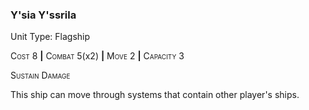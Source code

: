 ### **Y'sia Y'ssrila**

Unit Type: Flagship 

<span style="font-variant:small-caps;">Cost</span> 8 __|__ <span style="font-variant:small-caps;">Combat</span> 5(x2) __|__ <span style="font-variant:small-caps;">Move</span> 2 __|__ <span style="font-variant:small-caps;">Capacity</span> 3

<span style="font-variant:small-caps;">Sustain Damage</span>

This ship can move through systems that contain other player's ships.
